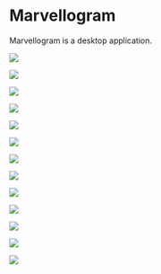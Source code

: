# Marvellogram
Marvellogram is a desktop application.


![](Screenshots/enter.png)



![](Screenshots/home.png)


![](Screenshots/calculator.png)


![](Screenshots/Checknumber.png)


![](Screenshots/checknumber(2).png)


![](Screenshots/numberconversion.png)


![](Screenshots/matrixoperations.png)


![](Screenshots/apseries.png)


![](Screenshots/numbertable.png)


![](Screenshots/cube.png)


![](Screenshots/square.png)



![](Screenshots/matrixmultiplication.png)


![](Screenshots/exit.png)


